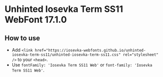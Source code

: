 # Unhinted Iosevka Term SS11 WebFont 17.1.0

## How to use

- Add `<link href="https://iosevka-webfonts.github.io/unhinted-iosevka-term-ss11/unhinted-iosevka-term-ss11.css" rel="stylesheet" />` to your `<head>`.
- Use `fontFamily: 'Iosevka Term SS11 Web'` or `font-family: 'Iosevka Term SS11 Web'`.

